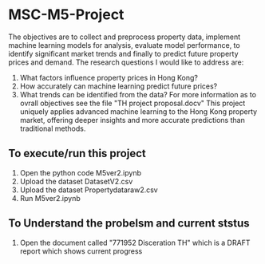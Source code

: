 # MSC-M5-Project
The objectives are to collect and preprocess property data, implement machine learning models for analysis, evaluate model performance, to identify significant market trends and finally to predict future property prices and demand.
The research questions I would like to address are:
1. What factors influence property prices in Hong Kong?
2. How accurately can machine learning predict future prices?
3. What trends can be identified from the data?
For more information as to ovrall objectives see the file "TH project proposal.docv"
This project uniquely applies advanced machine learning to the Hong Kong property market, offering deeper insights and more accurate predictions than traditional methods.
## To execute/run this project
1. Open the python code M5ver2.ipynb
2. Upload the dataset DatasetV2.csv
3. Upload the dataset Propertydataraw2.csv
4. Run M5ver2.ipynb
## To Understand the probelsm and current ststus
1. Open the document called "771952 Disceration TH" which is a DRAFT report which shows current progress
